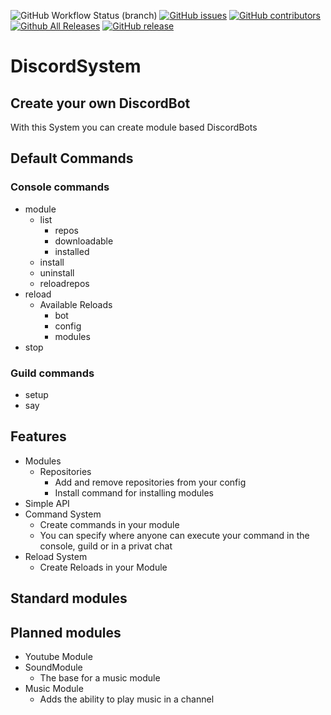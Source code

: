 ![GitHub Workflow Status (branch)](https://img.shields.io/github/workflow/status/tdr-studios/DiscordSystem/Java%20CI%20with%20Maven/master)
[![GitHub issues](https://img.shields.io/github/issues/tdr-studios/DiscordSystem.svg)](https://github.com/tdr-studios/DiscordSystem/issues)
[![GitHub contributors](https://img.shields.io/github/contributors/tdr-studios/DiscordSystem.svg)](https://github.com/tdr-studios/DiscordSystem/graphs/contributors)
[![Github All Releases](https://img.shields.io/github/downloads/tdr-studios/DiscordSystem/total.svg)](https://github.com/tdr-studios/DiscordSystem/releases)
[![GitHub release](https://img.shields.io/github/release/tdr-studios/DiscordSystem.svg)](https://github.com/tdr-studios/DiscordSystem/releases)
# DiscordSystem

## Create your own DiscordBot

With this System you can create module based DiscordBots


## Default Commands

### Console commands
  - module
    - list
      - repos
      - downloadable
      - installed
    - install
    - uninstall
    - reloadrepos
  - reload
    - Available Reloads
      - bot
      - config
      - modules
  - stop

### Guild commands

- setup
- say

## Features

  - Modules
    - Repositories
      - Add and remove repositories from your config
      - Install command for installing modules
  - Simple API
  - Command System
    - Create commands in your module
    - You can specify where anyone can execute your command in the console, guild or in a privat chat
  - Reload System
    - Create Reloads in your Module



## Standard modules

## Planned modules
  - Youtube Module
  - SoundModule
    - The base for a music module
  - Music Module
    - Adds the ability to play music in a channel
